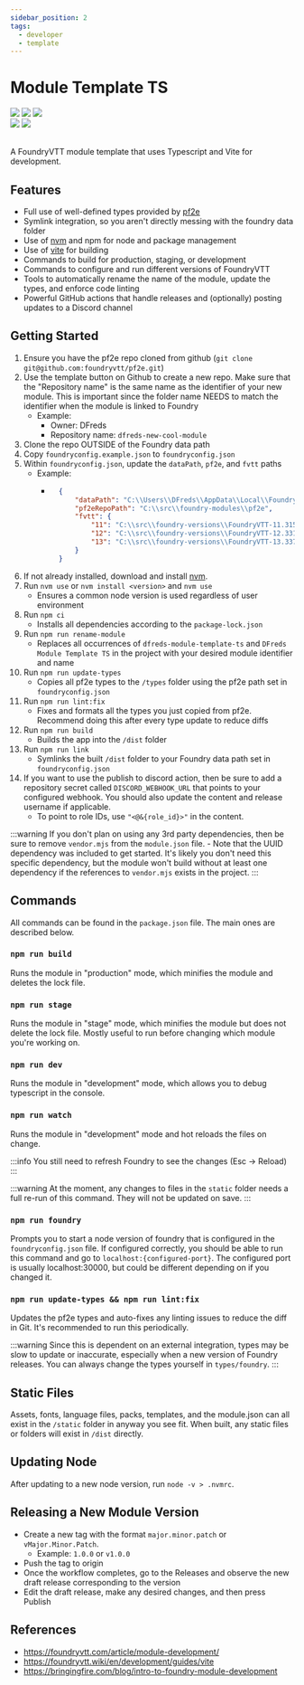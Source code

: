 ```yaml
---
sidebar_position: 2
tags:
  - developer
  - template
---
```


# Module Template TS

<img src="https://img.shields.io/badge/Free-00aa00?style=for-the-badge"/>
<img src="https://img.shields.io/badge/Any%20System-00aaaa?style=for-the-badge"/>
<a target="_blank" href="https://github.com/DFreds/dfreds-module-template-ts"><img src="https://img.shields.io/badge/Use Template-2e2e2e?style=for-the-badge"/></a>
<br />
<a target="_blank" href="https://github.com/DFreds/dfreds-module-template-ts"><img src="https://img.shields.io/github/v/release/DFreds/dfreds-module-template-ts?style=for-the-badge&label=Version"/></a>
<img src="https://img.shields.io/badge/dynamic/json.svg?url=https://raw.githubusercontent.com/DFreds/dfreds-module-template-ts/main/static/module.json&label=FVTT&query=$.compatibility.verified&colorB=fe6a1f&style=for-the-badge"/>
<br/>
<br/>

A FoundryVTT module template that uses Typescript and Vite for development.

## Features

- Full use of well-defined types provided by [pf2e](https://foundryvtt.com/packages/pf2e)
- Symlink integration, so you aren't directly messing with the foundry data folder
- Use of [nvm](https://github.com/nvm-sh/nvm) and npm for node and package management
- Use of [vite](https://vite.dev/) for building
- Commands to build for production, staging, or development
- Commands to configure and run different versions of FoundryVTT
- Tools to automatically rename the name of the module, update the types, and enforce code linting
- Powerful GitHub actions that handle releases and (optionally) posting updates to a Discord channel

## Getting Started

1. Ensure you have the pf2e repo cloned from github (`git clone git@github.com:foundryvtt/pf2e.git`)
1. Use the template button on Github to create a new repo. Make sure that the "Repository name" is the same name as the identifier of your new module. This is important since the folder name NEEDS to match the identifier when the module is linked to Foundry
    - Example:
        - Owner: DFreds
        - Repository name: `dfreds-new-cool-module`
1. Clone the repo OUTSIDE of the Foundry data path
1. Copy `foundryconfig.example.json` to `foundryconfig.json`
1. Within `foundryconfig.json`, update the `dataPath`, `pf2e`, and `fvtt` paths
    - Example:
        - ```json
            {
                "dataPath": "C:\\Users\\DFreds\\AppData\\Local\\FoundryVTT\\Data",
                "pf2eRepoPath": "C:\\src\\foundry-modules\\pf2e",
                "fvtt": {
                    "11": "C:\\src\\foundry-versions\\FoundryVTT-11.315",
                    "12": "C:\\src\\foundry-versions\\FoundryVTT-12.331",
                    "13": "C:\\src\\foundry-versions\\FoundryVTT-13.337"
                }
            }
          ```
1. If not already installed, download and install [nvm](https://github.com/nvm-sh/nvm).
1. Run `nvm use` or `nvm install <version>` and `nvm use`
    - Ensures a common node version is used regardless of user environment
1. Run `npm ci`
    - Installs all dependencies according to the `package-lock.json`
1. Run `npm run rename-module`
    - Replaces all occurrences of `dfreds-module-template-ts` and `DFreds Module Template TS` in the project with your desired module identifier and name
1. Run `npm run update-types`
    - Copies all pf2e types to the `/types` folder using the pf2e path set in `foundryconfig.json`
1. Run `npm run lint:fix`
    - Fixes and formats all the types you just copied from pf2e. Recommend doing this after every type update to reduce diffs
1. Run `npm run build`
    - Builds the app into the `/dist` folder
1. Run `npm run link`
    - Symlinks the built `/dist` folder to your Foundry data path set in `foundryconfig.json`
1. If you want to use the publish to discord action, then be sure to add a repository secret called `DISCORD_WEBHOOK_URL` that points to your configured webhook. You should also update the content and release username if applicable.
    - To point to role IDs, use `"<@&{role_id}>"` in the content.

:::warning
If you don't plan on using any 3rd party dependencies, then be sure to remove `vendor.mjs` from the `module.json` file.
    - Note that the UUID dependency was included to get started. It's likely you don't need this specific dependency, but the module won't build without at least one dependency if the references to `vendor.mjs` exists in the project.
:::

## Commands

All commands can be found in the `package.json` file. The main ones are described below.

### `npm run build`

Runs the module in "production" mode, which minifies the module and deletes the
lock file.

### `npm run stage`

Runs the module in "stage" mode, which minifies the module but does not delete
the lock file. Mostly useful to run before changing which module you're working
on.

### `npm run dev`

Runs the module in "development" mode, which allows you to debug typescript in
the console.

### `npm run watch`

Runs the module in "development" mode and hot reloads the files on change.

:::info
You still need to refresh Foundry to see the changes (Esc -> Reload)
:::

:::warning
At the moment, any changes to files in the `static` folder needs a full re-run
of this command. They will not be updated on save.
:::

### `npm run foundry`

Prompts you to start a node version of foundry that is configured in the
`foundryconfig.json` file. If configured correctly, you should be able to run
this command and go to `localhost:{configured-port}`. The configured port is
usually localhost:30000, but could be different depending on if you changed it.

### `npm run update-types && npm run lint:fix`

Updates the pf2e types and auto-fixes any linting issues to reduce the diff in Git. It's recommended to run this periodically.

:::warning
Since this is dependent on an external integration, types may be slow to update
or inaccurate, especially when a new version of Foundry releases. You can always
change the types yourself in `types/foundry`.
:::

## Static Files

Assets, fonts, language files, packs, templates, and the module.json can all exist in the `/static` folder in anyway you see fit. When built, any static files or folders will exist in `/dist` directly.

## Updating Node

After updating to a new node version, run `node -v > .nvmrc`.

## Releasing a New Module Version

- Create a new tag with the format `major.minor.patch` or `vMajor.Minor.Patch`.
  - Example: `1.0.0` or `v1.0.0`
- Push the tag to origin
- Once the workflow completes, go to the Releases and observe the new draft release corresponding to the version
- Edit the draft release, make any desired changes, and then press Publish

## References

- https://foundryvtt.com/article/module-development/
- https://foundryvtt.wiki/en/development/guides/vite
- https://bringingfire.com/blog/intro-to-foundry-module-development
